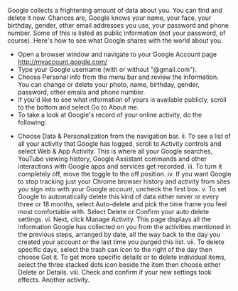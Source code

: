 Google collects a frightening amount of data about you. You can find and delete it now. Chances are, Google knows your name, your face, your birthday, gender, other email addresses you use, your password and phone number. Some of this is listed as public information (not your password, of course). Here's how to see what Google shares with the world about you.

* Open a browser window and navigate to your Google Account page http://myaccount.google.com/
* Type your Google username (with or without "@gmail.com").
* Choose Personal info from the menu bar and review the information. You can change or delete your photo, name, birthday, gender, password, other emails and phone number.
* If you'd like to see what information of yours is available publicly, scroll to the bottom and select Go to About me.
* To take a look at Google's record of your online activity, do the following:
- Choose Data & Personalization from the navigation bar.
ii.	To see a list of all your activity that Google has logged, scroll to Activity controls and select Web & App Activity. This is where all your Google searches, YouTube viewing history, Google Assistant commands and other interactions with Google apps and services get recorded.
iii.	To turn it completely off, move the toggle to the off position. 
iv.	If you want Google to stop tracking just your Chrome browser history and activity from sites you sign into with your Google account, uncheck the first box.
v.	To set Google to automatically delete this kind of data either never or every three or 18 months, select Auto-delete and pick the time frame you feel most comfortable with. Select Delete or Confirm your auto delete settings.
vi.	Next, click Manage Activity. This page displays all the information Google has collected on you from the activities mentioned in the previous steps, arranged by date, all the way back to the day you created your account or the last time you purged this list.
vii.	To delete specific days, select the trash can icon to the right of the day then choose Got it. To get more specific details or to delete individual items, select the three stacked dots icon beside the item then choose either Delete or Details.
viii.	Check and confirm if your new settings took effects.
Another activity.
